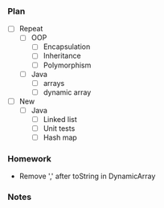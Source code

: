 ### Plan

 - [ ] Repeat
   - [ ] OOP
     - [ ] Encapsulation
     - [ ] Inheritance
     - [ ] Polymorphism
   
   - [ ] Java
     - [ ] arrays
     - [ ] dynamic array

 - [ ] New 
   - [ ] Java
     - [ ] Linked list
     - [ ] Unit tests
     - [ ] Hash map
     
### Homework

 - Remove ',' after toString in DynamicArray


### Notes
